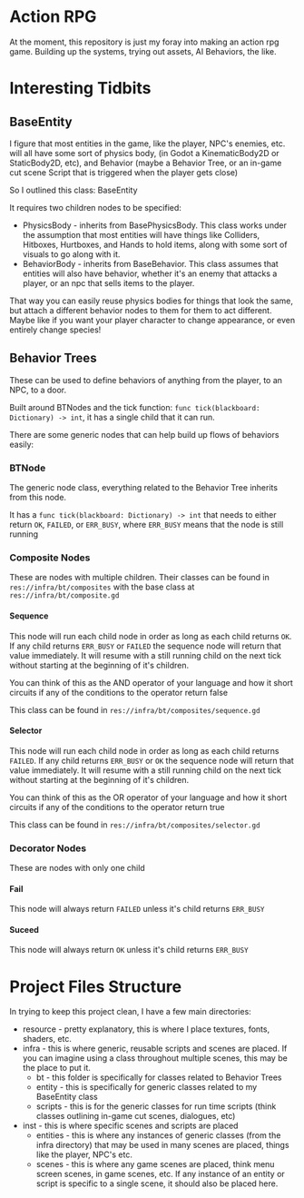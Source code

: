 # Action RPG

At the moment, this repository is just my foray into making an action rpg game. Building up the systems, trying out assets, AI Behaviors, the like.

# Interesting Tidbits

## BaseEntity

I figure that most entities in the game, like the player, NPC's enemies, etc. will all have some sort of physics body, (in Godot a KinematicBody2D or StaticBody2D, etc), and Behavior (maybe a Behavior Tree, or an in-game cut scene Script that is triggered when the player gets close)

So I outlined this class: BaseEntity

It requires two children nodes to be specified:
* PhysicsBody - inherits from BasePhysicsBody. This class works under the assumption that most entities will have things like Colliders, Hitboxes, Hurtboxes, and Hands to hold items, along with some sort of visuals to go along with it.
* BehaviorBody - inherits from BaseBehavior. This class assumes that entities will also have behavior, whether it's an enemy that attacks a player, or an npc that sells items to the player.

That way you can easily reuse physics bodies for things that look the same, but attach a different behavior nodes to them for them to act different. Maybe like if you want your player character to change appearance, or even entirely change species!

## Behavior Trees

These can be used to define behaviors of anything from the player, to an NPC, to a door.

Built around BTNodes and the tick function: `func tick(blackboard: Dictionary) -> int`, it has a single child that it can run.

There are some generic nodes that can help build up flows of behaviors easily:

### BTNode

The generic node class, everything related to the Behavior Tree inherits from this node.

It has a `func tick(blackboard: Dictionary) -> int` that needs to either return `OK`, `FAILED`, or `ERR_BUSY`, where `ERR_BUSY` means that the node is still running

### Composite Nodes

These are nodes with multiple children. Their classes can be found in `res://infra/bt/composites` with the base class at `res://infra/bt/composite.gd`

#### Sequence

This node will run each child node in order as long as each child returns `OK`. If any child returns `ERR_BUSY` or `FAILED` the sequence node will return that value immediately. It will resume with a still running child on the next tick without starting at the beginning of it's children.

You can think of this as the AND operator of your language and how it short circuits if any of the conditions to the operator return false

This class can be found in `res://infra/bt/composites/sequence.gd`

#### Selector

This node will run each child node in order as long as each child returns `FAILED`. If any child returns `ERR_BUSY` or `OK` the sequence node will return that value immediately. It will resume with a still running child on the next tick without starting at the beginning of it's children.

You can think of this as the OR operator of your language and how it short circuits if any of the conditions to the operator return true

This class can be found in `res://infra/bt/composites/selector.gd`

### Decorator Nodes

These are nodes with only one child

#### Fail

This node will always return `FAILED` unless it's child returns `ERR_BUSY`

#### Suceed

This node will always return `OK` unless it's child returns `ERR_BUSY`

# Project Files Structure

In trying to keep this project clean, I have a few main directories:

* resource - pretty explanatory, this is where I place textures, fonts, shaders, etc.
* infra - this is where generic, reusable scripts and scenes are placed. If you can imagine using a class throughout multiple scenes, this may be the place to put it.
	* bt - this folder is specifically for classes related to Behavior Trees
	* entity - this is specifically for generic classes related to my BaseEntity class
	* scripts - this is for the generic classes for run time scripts (think classes outlining in-game cut scenes, dialogues, etc)
* inst - this is where specific scenes and scripts are placed
	* entities - this is where any instances of generic classes (from the infra directory) that may be used in many scenes are placed, things like the player, NPC's etc.
	* scenes - this is where any game scenes are placed, think menu screen scenes, in game scenes, etc. If any instance of an entity or script is specific to a single scene, it should also be placed here.